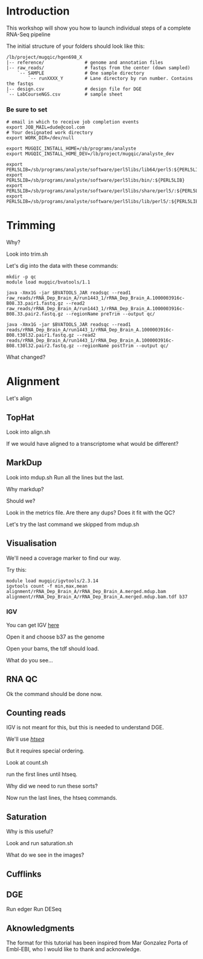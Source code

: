 # Introduction
This workshop will show you how to launch individual steps of a complete RNA-Seq pipeline

The initial structure of your folders should look like this:
```
/lb/project/mugqic/hgen698_X
|-- reference/               # genome and annotation files
|-- raw_reads/               # fastqs from the center (down sampled)
    `-- SAMPLE               # One sample directory
        `-- runXXXX_Y        # Lane directory by run number. Contains the fastqs
|-- design.csv               # design file for DGE
`-- LabCourseNGS.csv         # sample sheet
```

### Be sure to set 
```
# email in which to receive job completion events
export JOB_MAIL=dude@cool.com
# Your designated work directory
export WORK_DIR=/dev/null

export MUGQIC_INSTALL_HOME=/sb/programs/analyste
export MUGQIC_INSTALL_HOME_DEV=/lb/project/mugqic/analyste_dev

export PERL5LIB=/sb/programs/analyste/software/perl5libs/lib64/perl5:${PERL5LIB}
export PERL5LIB=/sb/programs/analyste/software/perl5libs/bin/:${PERL5LIB}
export PERL5LIB=/sb/programs/analyste/software/perl5libs/share/perl5/:${PERL5LIB}
export PERL5LIB=/sb/programs/analyste/software/perl5libs/lib/perl5/:${PERL5LIB}
```

# Trimming
Why?

Look into trim.sh

Let's dig into the data with these commands:
```
mkdir -p qc
module load mugqic/bvatools/1.1

java -Xmx1G -jar $BVATOOLS_JAR readsqc --read1 raw_reads/rRNA_Dep_Brain_A/run1443_1/rRNA_Dep_Brain_A.1000003916c-B08.33.pair1.fastq.gz --read2 raw_reads/rRNA_Dep_Brain_A/run1443_1/rRNA_Dep_Brain_A.1000003916c-B08.33.pair2.fastq.gz --regionName preTrim --output qc/

java -Xmx1G -jar $BVATOOLS_JAR readsqc --read1 reads/rRNA_Dep_Brain_A/run1443_1/rRNA_Dep_Brain_A.1000003916c-B08.t30l32.pair1.fastq.gz --read2 reads/rRNA_Dep_Brain_A/run1443_1/rRNA_Dep_Brain_A.1000003916c-B08.t30l32.pair2.fastq.gz --regionName postTrim --output qc/
```

What changed?

# Alignment
Let's align

## TopHat
Look into align.sh

If we would have aligned to a transcriptome what would be different?

## MarkDup
Look into mdup.sh
Run all the lines but the last.

Why markdup?

Should we?

Look in the metrics file. Are there any dups?
Does it fit with the QC?

Let's try the last command we skipped from mdup.sh

## Visualisation
We'll need a coverage marker to find our way.

Try this:

```
module load mugqic/igvtools/2.3.14
igvtools count -f min,max,mean alignment/rRNA_Dep_Brain_A/rRNA_Dep_Brain_A.merged.mdup.bam alignment/rRNA_Dep_Brain_A/rRNA_Dep_Brain_A.merged.mdup.bam.tdf b37
```

### IGV
You can get IGV [here](http://www.broadinstitute.org/software/igv/download)

Open it and choose b37 as the genome

Open your bams, the tdf should load.

What do you see...

## RNA QC
Ok the command should be done now.

## Counting reads
IGV is not meant for this, but this is needed to understand DGE.

We'll use [*htseq*](http://www-huber.embl.de/users/anders/HTSeq/doc/count.html)

But it requires special ordering.

Look at count.sh

run the first lines until htseq.

Why did we need to run these sorts?

Now run the last lines, the htseq commands.

## Saturation
Why is this useful?

Look and run saturation.sh

What do we see in the images?

## Cufflinks

## DGE
Run edger
Run DESeq



## Aknowledgments
The format for this tutorial has been inspired from Mar Gonzalez Porta of Embl-EBI, who I would like to thank and acknowledge.
